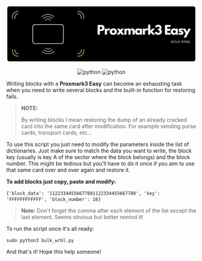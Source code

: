 ![Banner](/img/banner.png)

<div align="center">

![python](https://img.shields.io/badge/Python-3.11-FFDA4A.svg?style=flat&logo=python&logoColor=white&labelColor=blue)
![python](https://img.shields.io/badge/Proxmark3-Easy-A68F54.svg?style=flat&logo=wikiquote&logoColor=A68F54&labelColor=black)

</div>

Writing blocks with a **Proxmark3 Easy** can become an exhausting task when you need to write several blocks and the built-in function for restoring fails.

> **NOTE:**
> 
> By writing blocks I mean restoring the dump of an already cracked card into the same card after modification. For example vending purse cards, transport cards, etc...

To use this script you just need to modify the parameters inside the list of dictionaries. Just make sure to match the data you want to write, the block key (usually is key A of the sector where the block belongs) and the block number. This might be tedious but you'll have to do it once if you aim to use that same card over and over again and restore it.

**To add blocks just copy, paste and modify:**

    {'block_data': '11223344556677881122334455667788', 'key': 'FFFFFFFFFFFF', 'block_number': 16}

> **Note:** Don't forget the comma after each element of the list except the last element. Seems obvious but better remind it!

To run the script once it's all ready:

    sudo python3 bulk_wrbl.py
    
And that's it! Hope this help someone!
